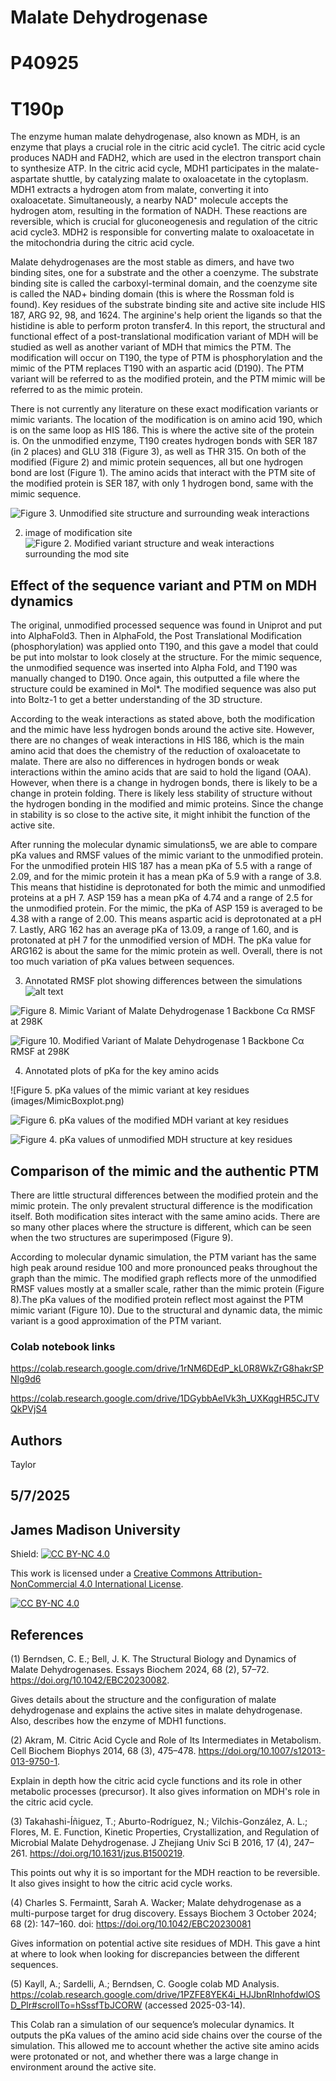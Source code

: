 # Malate Dehydrogenase

# P40925

# T190p

The enzyme human malate dehydrogenase, also known as MDH, is an enzyme that plays a crucial role in the citric acid cycle1. The citric acid cycle produces NADH and FADH2, which are used in the electron transport chain to synthesize ATP. In the citric acid cycle, MDH1 participates in the malate-aspartate shuttle, by catalyzing malate to oxaloacetate in the cytoplasm. MDH1 extracts a hydrogen atom from malate, converting it into oxaloacetate. Simultaneously, a nearby NAD⁺ molecule accepts the hydrogen atom, resulting in the formation of NADH. These reactions are reversible, which is crucial for gluconeogenesis and regulation of the citric acid cycle3. MDH2 is responsible for converting malate to oxaloacetate in the mitochondria during the citric acid cycle.

Malate dehydrogenases are the most stable as dimers, and have two binding sites, one for a substrate and the other a coenzyme. The substrate binding site is called the carboxyl-terminal domain, and the coenzyme site is called the NAD+ binding domain (this is where the Rossman fold is found). Key residues of the substrate binding site and active site include HIS 187, ARG 92, 98, and 1624. The arginine's help orient the ligands so that the histidine is able to perform proton transfer4. In this report, the structural and functional effect of a post-translational modification variant of MDH will be studied as well as another variant of MDH that mimics the PTM. The modification will occur on T190, the type of PTM is phosphorylation and the mimic of the PTM replaces T190 with an aspartic acid (D190). The PTM variant will be referred to as the modified protein, and the PTM mimic will be referred to as the mimic protein.

There is not currently any literature on these exact modification variants or mimic variants. The location of the modification is on amino acid 190, which is on the same loop as HIS 186. This is where the active site of the protein is. On the unmodified enzyme, T190 creates hydrogen bonds with SER 187 (in 2 places) and GLU 318 (Figure 3), as well as THR 315. On both of the modified (Figure 2) and mimic protein sequences, all but one hydrogen bond are lost (Figure 1). The amino acids that interact with the PTM site of the modified protein is SER 187, with only 1 hydrogen bond, same with the mimic sequence.

![Figure 3. Unmodified site structure and surrounding weak interactions](images/UnmodifiedWeakInteraction.png)

2.  image of modification site ![Figure 2. Modified variant structure and weak interactions surrounding the mod site](images/ModWeakInteraction.png)

## Effect of the sequence variant and PTM on MDH dynamics

The original, unmodified processed sequence was found in Uniprot and put into AlphaFold3. Then in AlphaFold, the Post Translational Modification (phosphorylation) was applied onto T190, and this gave a model that could be put into molstar to look closely at the structure. For the mimic sequence, the unmodified sequence was inserted into Alpha Fold, and T190 was manually changed to D190. Once again, this outputted a file where the structure could be examined in Mol\*. The modified sequence was also put into Boltz-1 to get a better understanding of the 3D structure.

According to the weak interactions as stated above, both the modification and the mimic have less hydrogen bonds around the active site. However, there are no changes of weak interactions in HIS 186, which is the main amino acid that does the chemistry of the reduction of oxaloacetate to malate. There are also no differences in hydrogen bonds or weak interactions within the amino acids that are said to hold the ligand (OAA). However, when there is a change in hydrogen bonds, there is likely to be a change in protein folding. There is likely less stability of structure without the hydrogen bonding in the modified and mimic proteins. Since the change in stability is so close to the active site, it might inhibit the function of the active site.

After running the molecular dynamic simulations5, we are able to compare pKa values and RMSF values of the mimic variant to the unmodified protein. For the unmodified protein HIS 187 has a mean pKa of 5.5 with a range of 2.09, and for the mimic protein it has a mean pKa of 5.9 with a range of 3.8. This means that histidine is deprotonated for both the mimic and unmodified proteins at a pH 7. ASP 159 has a mean pKa of 4.74 and a range of 2.5 for the unmodified protein. For the mimic, the pKa of ASP 159 is averaged to be 4.38 with a range of 2.00. This means aspartic acid is deprotonated at a pH 7. Lastly, ARG 162 has an average pKa of 13.09, a range of 1.60, and is protonated at pH 7 for the unmodified version of MDH. The pKa value for ARG162 is about the same for the mimic protein as well. Overall, there is not too much variation of pKa values between sequences.

3.  Annotated RMSF plot showing differences between the simulations ![alt text](images/XXX.png)

![Figure 8. Mimic Variant of Malate Dehydrogenase 1 Backbone Cα RMSF at 298K](images/rmsf_plot_Mimic.png)

![Figure 10. Modified Variant of Malate Dehydrogenase 1 Backbone Cα RMSF at 298K](images/rmsf_plot_Mod.png)

4.  Annotated plots of pKa for the key amino acids

![Figure 5. pKa values of the mimic variant at key residues (images/MimicBoxplot.png)

![Figure 6. pKa values of the modified MDH variant at key residues](images/ModifiedBoxplot.png)

![Figure 4. pKa values of unmodified MDH structure at key residues](images/UnmodifiedBoxplot.png)

## Comparison of the mimic and the authentic PTM

There are little structural differences between the modified protein and the mimic protein. The only prevalent structural difference is the modification itself. Both modification sites interact with the same amino acids. There are so many other places where the structure is different, which can be seen when the two structures are superimposed (Figure 9).

According to molecular dynamic simulation, the PTM variant has the same high peak around residue 100 and more pronounced peaks throughout the graph than the mimic. The modified graph reflects more of the unmodified RMSF values mostly at a smaller scale, rather than the mimic protein (Figure 8).The pKa values of the modified protein reflect most against the PTM mimic variant (Figure 10). Due to the structural and dynamic data, the mimic variant is a good approximation of the PTM variant.

### Colab notebook links

<https://colab.research.google.com/drive/1rNM6DEdP_kL0R8WkZrG8hakrSPNlg9d6>

<https://colab.research.google.com/drive/1DGybbAelVk3h_UXKqgHR5CJTVQkPVjS4>

## Authors

Taylor

## 5/7/2025

## James Madison University

Shield: [![CC BY-NC 4.0](https://img.shields.io/badge/License-CC%20BY--NC%204.0-lightgrey.svg)](https://creativecommons.org/licenses/by-nc/4.0/)

This work is licensed under a [Creative Commons Attribution-NonCommercial 4.0 International License](https://creativecommons.org/licenses/by-nc/4.0/).

[![CC BY-NC 4.0](https://licensebuttons.net/l/by-nc/4.0/88x31.png)](https://creativecommons.org/licenses/by-nc/4.0/)

## References

(1) Berndsen, C. E.; Bell, J. K. The Structural Biology and Dynamics of Malate Dehydrogenases. Essays Biochem 2024, 68 (2), 57–72. <https://doi.org/10.1042/EBC20230082>.

Gives details about the structure and the configuration of malate dehydrogenase and explains the active sites in malate dehydrogenase. Also, describes how the enzyme of MDH1 functions.

(2) Akram, M. Citric Acid Cycle and Role of Its Intermediates in Metabolism. Cell Biochem Biophys 2014, 68 (3), 475–478. <https://doi.org/10.1007/s12013-013-9750-1>.

Explain in depth how the citric acid cycle functions and its role in other metabolic processes (precursor). It also gives information on MDH's role in the citric acid cycle.

(3) Takahashi-Íñiguez, T.; Aburto-Rodríguez, N.; Vilchis-González, A. L.; Flores, M. E. Function, Kinetic Properties, Crystallization, and Regulation of Microbial Malate Dehydrogenase. J Zhejiang Univ Sci B 2016, 17 (4), 247–261. <https://doi.org/10.1631/jzus.B1500219>.

This points out why it is so important for the MDH reaction to be reversible. It also gives insight to how the citric acid cycle works.

(4) Charles S. Fermaintt, Sarah A. Wacker; Malate dehydrogenase as a multi-purpose target for drug discovery. Essays Biochem 3 October 2024; 68 (2): 147–160. doi: <https://doi.org/10.1042/EBC20230081>

Gives information on potential active site residues of MDH. This gave a hint at where to look when looking for discrepancies between the different sequences.

(5) Kayll, A.; Sardelli, A.; Berndsen, C. Google colab MD Analysis. <https://colab.research.google.com/drive/1PZFE8YEK4i_HJJbnRInhofdwlOSD_Plr#scrollTo=hSssfTbJCORW> (accessed 2025-03-14).

This Colab ran a simulation of our sequence’s molecular dynamics. It outputs the pKa values of the amino acid side chains over the course of the simulation. This allowed me to account whether the active site amino acids were protonated or not, and whether there was a large change in environment around the active site.
